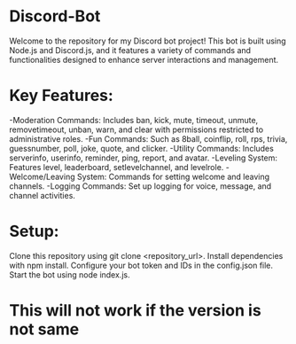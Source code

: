 # Discord-Bot
Welcome to the repository for my Discord bot project! This bot is built using Node.js and Discord.js, and it features a variety of commands and functionalities designed to enhance server interactions and management.

# Key Features:
-Moderation Commands: Includes ban, kick, mute, timeout, unmute, removetimeout, unban, warn, and clear with permissions     restricted to administrative roles.
-Fun Commands: Such as 8ball, coinflip, roll, rps, trivia, guessnumber, poll, joke, quote, and clicker.
-Utility Commands: Includes serverinfo, userinfo, reminder, ping, report, and avatar.
-Leveling System: Features level, leaderboard, setlevelchannel, and levelrole.
-Welcome/Leaving System: Commands for setting welcome and leaving channels.
-Logging Commands: Set up logging for voice, message, and channel activities.

# Setup:
Clone this repository using git clone <repository_url>.
Install dependencies with npm install.
Configure your bot token and IDs in the config.json file.
Start the bot using node index.js.

# This will not work if the version is not same

